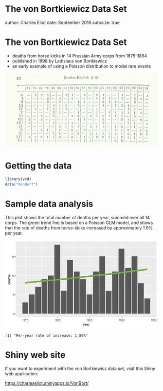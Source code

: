 The von Bortkiewicz Data Set
========================================================
author: Charles Eliot
date: September 2016
autosize: true

The von Bortkiewicz Data Set
========================================================

- deaths from horse kicks in 14 Prussian Army corps from 1875-1894
- published in 1898 by Ladislaus von Bortkiewicz
- an early example of using a Poisson distribution to model rare events

![Original data](vonBort.jpg)

Getting the data
========================================================




```r
library(vcd)
data("VonBort")
```

Sample data analysis
========================================================

This plot shows the total number of deaths per year, summed over all 14 corps. The green trend line is based on a Poisson GLM model, and shows that the rate of deaths from horse-kicks increased by approximately 1.9% per year.

![plot of chunk unnamed-chunk-3](VonBort-figure/unnamed-chunk-3-1.png)

```
[1] "Per-year rate of increase: 1.89%"
```

Shiny web site
========================================================

If you want to experiment with the von Bortkiewicz data set, visit this Shiny web application:

https://charleseliot.shinyapps.io/VonBort/
